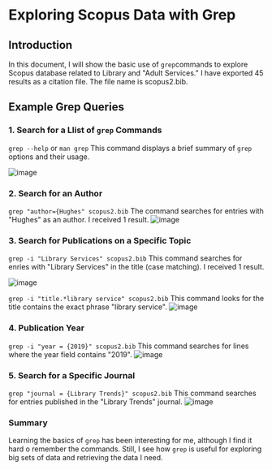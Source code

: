# Exploring Scopus Data with Grep
## Introduction

In this document, I will show the basic use of `grep`commands to explore Scopus database related to Library and "Adult Services." I have exported 45 results as a citation file. The file name is scopus2.bib.

## Example Grep Queries

### 1. Search for a Llist of `grep` Commands
`grep --help` or `man grep`
This command displays a brief summary of `grep` options and their usage.

![image](https://github.com/angela-ren/syslib2024/assets/58860495/4d30ad2a-d4c6-4938-83ba-ef5684d6ad4c)

### 2. Search for an Author
`grep "author={Hughes" scopus2.bib`
The command searches for entries with "Hughes" as an author. I received 1 result.
![image](https://github.com/angela-ren/syslib2024/assets/58860495/b0933104-5185-4308-8670-7e54b8f3d283)

### 3. Search for Publications on a Specific Topic
`grep -i "Library Services" scopus2.bib`
This command searches for enries with "Library Services" in the title (case matching). I received 1 result.

![image](https://github.com/angela-ren/syslib2024/assets/58860495/f4cbbfbd-a189-48da-9718-2374840f1800)

`grep -i "title.*library service" scopus2.bib` This command looks for the title contains the exact phrase "library service".
![image](https://github.com/angela-ren/syslib2024/assets/58860495/b04c1708-1a5f-46ec-b727-db857e0f5154)

### 4. Publication Year
`grep -i "year = {2019}" scopus2.bib` This command searches for lines where the year field contains "2019".
![image](https://github.com/angela-ren/syslib2024/assets/58860495/2002079b-6d61-4251-b4f6-b2af51ddccba)

### 5. Search for a Specific Journal
`grep "journal = {Library Trends}" scopus2.bib`  This command searches for entries published in the "Library Trends" journal.
![image](https://github.com/angela-ren/syslib2024/assets/58860495/5bdda815-ae24-4504-a76a-258839428c1a)

### Summary
Learning the basics of `grep` has been interesting for me, although I find it hard o remember the commands. Still, I see how `grep` is useful for exploring big sets of data and retrieving the data I need.





